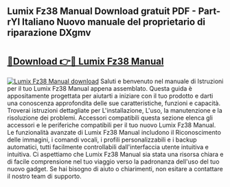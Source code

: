 ## Lumix Fz38 Manual Download gratuit PDF - Part-rYl Italiano Nuovo manuale del proprietario di riparazione DXgmv

# <h2><a href="http://dfdp2y.blite.top/?on=Lumix+Fz38+Manual">🔗Download 👉🔴 Lumix Fz38 Manual</a></h2>

[![Lumix Fz38 Manual download](https://i.imgur.com/lujVjoI.png)](http://dfdp2y.blite.top/?on=Lumix+Fz38+Manual)
Saluti e benvenuto nel manuale di Istruzioni per il tuo Lumix Fz38 Manual appena assemblato. Questa guida è appositamente progettata per aiutarti a iniziare con il tuo prodotto e darti una conoscenza approfondita delle sue caratteristiche, funzioni e capacità. Troverai istruzioni dettagliate per L'installazione, L'uso, la manutenzione e la risoluzione dei problemi. Accessori compatibili questa sezione elenca gli accessori e le periferiche compatibili per il tuo nuovo Lumix Fz38 Manual. Le funzionalità avanzate di Lumix Fz38 Manual includono il Riconoscimento delle immagini, i comandi vocali, i profili personalizzabili e i backup automatici, tutti facilmente controllabili dall'interfaccia utente intuitiva e intuitiva. Ci aspettiamo che Lumix Fz38 Manual sia stata una risorsa chiara e di facile comprensione nel tuo viaggio verso la padronanza dell'uso del tuo nuovo gadget. Se hai bisogno di aiuto o chiarimenti, non esitare a contattare il nostro team di supporto.
